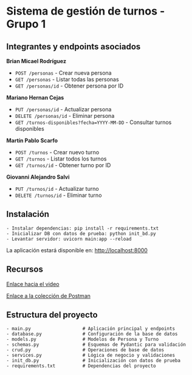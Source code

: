 # Sistema de gestión de turnos - Grupo 1


## Integrantes y endpoints asociados

**Brian Micael Rodríguez**
- `POST /personas` - Crear nueva persona
- `GET /personas` - Listar todas las personas
- `GET /personas/id` - Obtener persona por ID

**Mariano Hernan Cejas**
- `PUT /personas/id` - Actualizar persona
- `DELETE /personas/id` - Eliminar persona 
- `GET /turnos-disponibles?fecha=YYYY-MM-DD` - Consultar turnos disponibles

**Martín Pablo Scarfo**
- `POST /turnos` - Crear nuevo turno
- `GET /turnos` - Listar todos los turnos
- `GET /turnos/id` - Obtener turno por ID

**Giovanni Alejandro Salvi**
- `PUT /turnos/id` - Actualizar turno
- `DELETE /turnos/id` - Eliminar turno

## Instalación
```
- Instalar dependencias: pip install -r requirements.txt
- Inicializar DB con datos de prueba: python init_bd.py
- Levantar servidor: uvicorn main:app --reload
```

La aplicación estará disponible en: 
[http://localhost:8000](http://localhost:8000)

## Recursos
[Enlace hacia el video](https://vimeo.com/1121365102)

[Enlace a la colección de Postman](https://cejasm96-5484561.postman.co/workspace/SL-P---GRUPO-1's-Workspace~400713a7-73f3-45fe-8e48-c08af882d950/collection/48546434-10267aa8-e46d-467c-a444-37723e964e4d?action=share&creator=48546434)

## Estructura del proyecto
```
- main.py                   # Aplicación principal y endpoints
- database.py               # Configuración de la base de datos
- models.py                 # Modelos de Persona y Turno
- schemas.py                # Esquemas de Pydantic para validación
- crud.py                   # Operaciones de base de datos
- services.py               # Lógica de negocio y validaciones
- init_db.py                # Inicialización con datos de prueba
- requirements.txt          # Dependencias del proyecto
